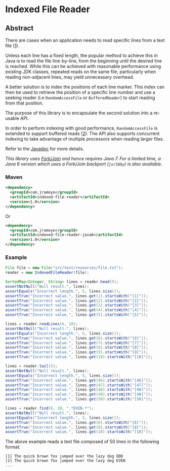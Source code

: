 # Indexed File Reader
## Abstract
There are cases when an application needs to read specific lines from a text file ([1](http://stackoverflow.com/questions/2312756/in-java-how-to-read-from-a-file-a-specific-line-given-the-line-number)).

Unless each line has a fixed length, the popular method to achieve this in Java is to read the file line-by-line, from the beginning until the desired line is reached. While this can be achieved with reasonable performance using existing JDK classes, repeated reads on the same file, particularly when reading non-adjacent lines, may yield unnecessary overhead.

A better solution is to index the positions of each line marker. This index can then be used to retrieve the position of a specific line number and use a seeking reader (i.e `RandomAccessFile` or `BufferedReader`) to start reading from that position.

The purpose of this library is to encapsulate the second solution into a re-usable API. 

In order to perform indexing with good performance, `RandomAccessFile` is extended to support buffered reads ([2](http://www.javaworld.com/javaworld/javatips/jw-javatip26.html)). The API also supports concurrent indexing to take advantage of multiple processors when reading larger files.

Refer to the [Javadoc](http://indexed-file-reader.googlecode.com/svn/javadoc/index.html) for more details.

_This library uses [Fork/Join](http://docs.oracle.com/javase/tutorial/essential/concurrency/forkjoin.html) and hence requires Java 7. For a limited time, a Java 6 version which uses a Fork/Join backport (`jsr166y`) is also available._

### Maven
```xml
<dependency>
  <groupId>com.jramoyo</groupId>
  <artifactId>indexed-file-reader</artifactId>
  <version>1.0</version>
</dependency>
```
Or
```xml
<dependency>
  <groupId>com.jramoyo</groupId>
  <artifactId>indexed-file-reader-java6</artifactId>
  <version>1.0</version>
</dependency>
```

### Example
```java
File file = new File("src/test/resources/file.txt");
reader = new IndexedFileReader(file);

SortedMap<Integer, String> lines = reader.head(5);
assertNotNull("Null result.", lines);
assertEquals("Incorrect length.", 5, lines.size());
assertTrue("Incorrect value.", lines.get(1).startsWith("[1]"));
assertTrue("Incorrect value.", lines.get(2).startsWith("[2]"));
assertTrue("Incorrect value.", lines.get(3).startsWith("[3]"));
assertTrue("Incorrect value.", lines.get(4).startsWith("[4]"));
assertTrue("Incorrect value.", lines.get(5).startsWith("[5]"));

lines = reader.readLines(6, 10);
assertNotNull("Null result.", lines);
assertEquals("Incorrect length.", 5, lines.size());
assertTrue("Incorrect value.", lines.get(6).startsWith("[6]"));
assertTrue("Incorrect value.", lines.get(7).startsWith("[7]"));
assertTrue("Incorrect value.", lines.get(8).startsWith("[8]"));
assertTrue("Incorrect value.", lines.get(9).startsWith("[9]"));
assertTrue("Incorrect value.", lines.get(10).startsWith("[10]"));

lines = reader.tail(5);
assertNotNull("Null result.", lines);
assertEquals("Incorrect length.", 5, lines.size());
assertTrue("Incorrect value.", lines.get(46).startsWith("[46]"));
assertTrue("Incorrect value.", lines.get(47).startsWith("[47]"));
assertTrue("Incorrect value.", lines.get(48).startsWith("[48]"));
assertTrue("Incorrect value.", lines.get(49).startsWith("[49]"));
assertTrue("Incorrect value.", lines.get(50).startsWith("[50]"));

lines = reader.find(6, 10, ".*EVEN.*");
assertNotNull("Null result.", lines);
assertEquals("Incorrect length.", 3, lines.size());
assertTrue("Incorrect value.", lines.get(6).startsWith("[6]"));
assertTrue("Incorrect value.", lines.get(8).startsWith("[8]"));
assertTrue("Incorrect value.", lines.get(10).startsWith("[10]"));
```

The above example reads a text file composed of 50 lines in the following format:
```
[1] The quick brown fox jumped over the lazy dog ODD
[2] The quick brown fox jumped over the lazy dog EVEN
...
```
